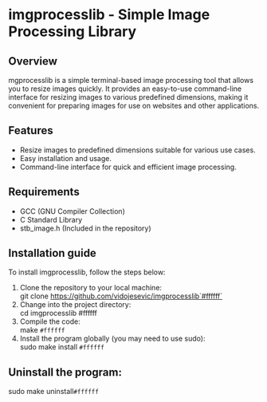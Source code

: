 # imgprocesslib - Simple Image Processing Library
## Overview 
mgprocesslib is a simple terminal-based image processing tool that allows you to resize images quickly. It provides an easy-to-use command-line interface for resizing images to various predefined dimensions, making it convenient for preparing images for use on websites and other applications.

## Features
- Resize images to predefined dimensions suitable for various use cases.<br />
- Easy installation and usage.<br />
- Command-line interface for quick and efficient image processing.<br />

## Requirements
- GCC (GNU Compiler Collection)
- C Standard Library
- stb_image.h (Included in the repository)<br />

## Installation guide
To install imgprocesslib, follow the steps below: <br />
1. Clone the repository to your local machine:<br />
git clone https://github.com/vidojesevic/imgprocesslib`#ffffff`
2. Change into the project directory:<br />
cd imgprocesslib #ffffff<br />
3. Compile the code:<br />
make `#ffffff`<br />
4. Install the program globally (you may need to use sudo):<br />
sudo make install `#ffffff`<br />
## Uninstall the program:
sudo make uninstall`#ffffff`<br />
